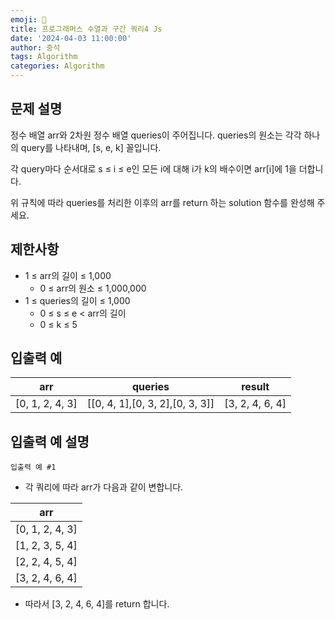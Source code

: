 ```yaml
---
emoji: 🔎
title: 프로그래머스 수열과 구간 쿼리4 Js
date: '2024-04-03 11:00:00'
author: 중석
tags: Algorithm
categories: Algorithm
---
```


## 문제 설명
정수 배열 arr와 2차원 정수 배열 queries이 주어집니다. queries의 원소는 각각 하나의 query를 나타내며, [s, e, k] 꼴입니다.

각 query마다 순서대로 s ≤ i ≤ e인 모든 i에 대해 i가 k의 배수이면 arr[i]에 1을 더합니다.

위 규칙에 따라 queries를 처리한 이후의 arr를 return 하는 solution 함수를 완성해 주세요.

## 제한사항
+ 1 ≤ arr의 길이 ≤ 1,000
    + 0 ≤ arr의 원소 ≤ 1,000,000
+ 1 ≤ queries의 길이 ≤ 1,000
  + 0 ≤ s ≤ e < arr의 길이
  + 0 ≤ k ≤ 5

## 입출력 예 
|arr|queries|result|
|---|---|---|   
| [0, 1, 2, 4, 3] |[[0, 4, 1],[0, 3, 2],[0, 3, 3]]|[3, 2, 4, 6, 4]|

## 입출력 예 설명
`입출력 예 #1`

+ 각 쿼리에 따라 arr가 다음과 같이 변합니다.

|arr|
|---|   
| [0, 1, 2, 4, 3] |
| [1, 2, 3, 5, 4] |
| [2, 2, 4, 5, 4] |
| [3, 2, 4, 6, 4] |
+ 따라서 [3, 2, 4, 6, 4]를 return 합니다.
